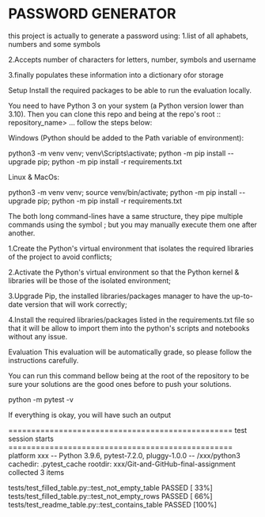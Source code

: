 # PASSWORD GENERATOR
this project is actually to generate a password using:
1.list of all aphabets, numbers and some symbols

2.Accepts number of characters for letters, number, symbols and username

3.finally populates these information into a dictionary ofor storage

Setup
Install the required packages to be able to run the evaluation locally.

You need to have Python 3 on your system (a Python version lower than 3.10). Then you can clone this repo and being at the repo's root :: repository_name> ... follow the steps below:

Windows (Python should be added to the Path variable of environment):

  python3 -m venv venv; venv\Scripts\activate; python -m pip install --upgrade pip; python -m pip install -r requirements.txt  

Linux & MacOs:

  python3 -m venv venv; source venv/bin/activate; python -m pip install --upgrade pip; python -m pip install -r requirements.txt

  The both long command-lines have a same structure, they pipe multiple commands using the symbol ; but you may manually execute them one after another.

1.Create the Python's virtual environment that isolates the required libraries of the project to avoid conflicts;

2.Activate the Python's virtual environment so that the Python kernel & libraries will be those of the isolated environment;

3.Upgrade Pip, the installed libraries/packages manager to have the up-to-date version that will work correctly;

4.Install the required libraries/packages listed in the requirements.txt file so that it will be allow to import them into the python's scripts and notebooks without any issue.

Evaluation
This evaluation will be automatically grade, so please follow the instructions carefully.

You can run this command bellow being at the root of the repository to be sure your solutions are the good ones before to push your solutions.

python -m pytest -v

If everything is okay, you will have such an output

================================================= test session starts =================================================
platform xxx -- Python 3.9.6, pytest-7.2.0, pluggy-1.0.0 -- /xxx/python3
cachedir: .pytest_cache
rootdir: xxx/Git-and-GitHub-final-assignment
collected 3 items                                                                                                     

tests/test_filled_table.py::test_not_empty_table PASSED                                                         [ 33%]
tests/test_filled_table.py::test_not_empty_rows PASSED                                                          [ 66%]
tests/test_readme_table.py::test_contains_table PASSED                                                          [100%]
